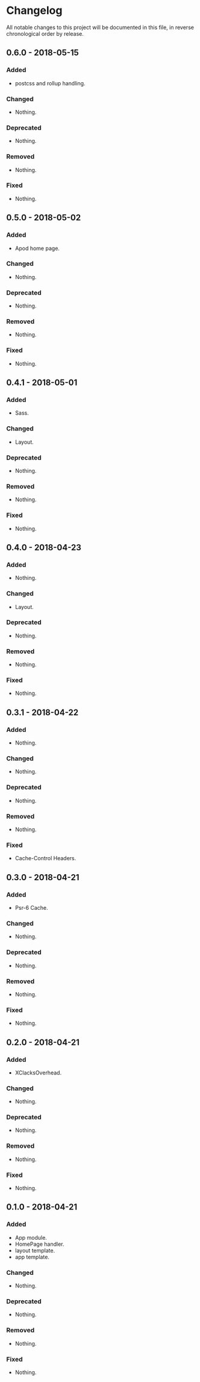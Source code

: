 # Changelog

All notable changes to this project will be documented in this file, in reverse chronological order by release.

## 0.6.0 - 2018-05-15

### Added

- postcss and rollup handling.

### Changed

- Nothing.

### Deprecated

- Nothing.

### Removed

- Nothing.

### Fixed

- Nothing.

## 0.5.0 - 2018-05-02

### Added

- Apod home page.

### Changed

- Nothing.

### Deprecated

- Nothing.

### Removed

- Nothing.

### Fixed

- Nothing.

## 0.4.1 - 2018-05-01

### Added

- Sass.

### Changed

- Layout.

### Deprecated

- Nothing.

### Removed

- Nothing.

### Fixed

- Nothing.

## 0.4.0 - 2018-04-23

### Added

- Nothing.

### Changed

- Layout.

### Deprecated

- Nothing.

### Removed

- Nothing.

### Fixed

- Nothing.

## 0.3.1 - 2018-04-22

### Added

- Nothing.

### Changed

- Nothing.

### Deprecated

- Nothing.

### Removed

- Nothing.

### Fixed

- Cache-Control Headers.

## 0.3.0 - 2018-04-21

### Added

- Psr-6 Cache.

### Changed

- Nothing.

### Deprecated

- Nothing.

### Removed

- Nothing.

### Fixed

- Nothing.

## 0.2.0 - 2018-04-21

### Added

- XClacksOverhead.

### Changed

- Nothing.

### Deprecated

- Nothing.

### Removed

- Nothing.

### Fixed

- Nothing.

## 0.1.0 - 2018-04-21

### Added

- App module.
- HomePage handler.
- layout template.
- app template.

### Changed

- Nothing.

### Deprecated

- Nothing.

### Removed

- Nothing.

### Fixed

- Nothing.
